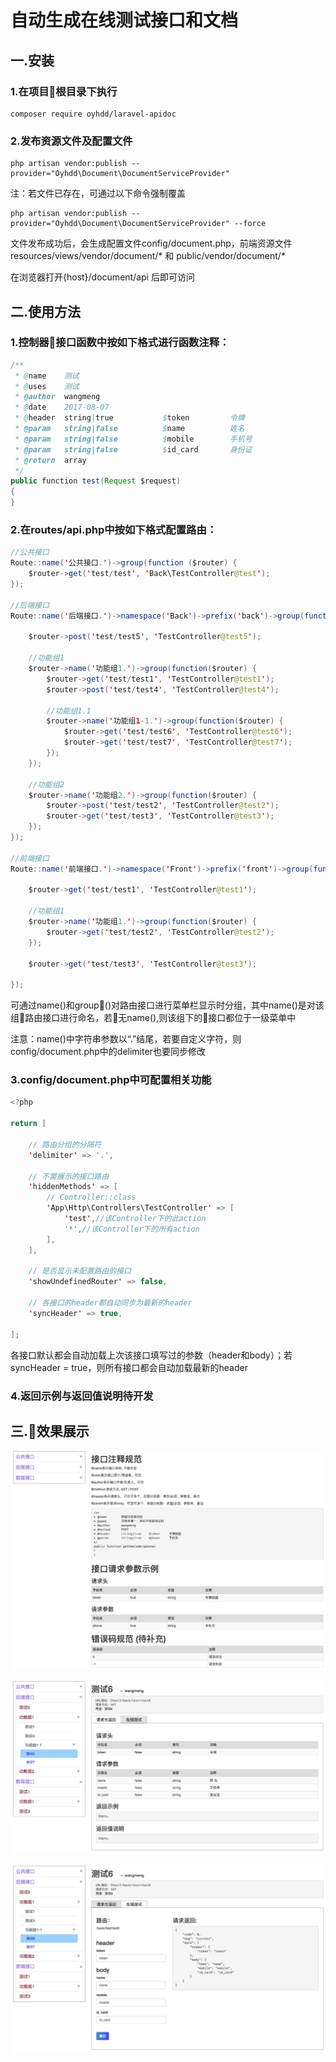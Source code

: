 # 自动生成在线测试接口和文档

## 一.安装

### 1.在项目根目录下执行

```
composer require oyhdd/laravel-apidoc
```

### 2.发布资源文件及配置文件

```
php artisan vendor:publish --provider="Oyhdd\Document\DocumentServiceProvider"
```
注：若文件已存在，可通过以下命令强制覆盖

```
php artisan vendor:publish --provider="Oyhdd\Document\DocumentServiceProvider" --force
```

文件发布成功后，会生成配置文件config/document.php，前端资源文件resources/views/vendor/document/* 和 public/vendor/document/*

在浏览器打开{host}/document/api 后即可访问

## 二.使用方法
### 1.控制器接口函数中按如下格式进行函数注释：

```java
/**
 * @name    测试
 * @uses    测试
 * @author  wangmeng
 * @date    2017-08-07
 * @header  string|true           $token         令牌
 * @param   string|false          $name          姓名
 * @param   string|false          $mobile        手机号
 * @param   string|false          $id_card       身份证
 * @return  array
 */
public function test(Request $request)
{
}
```

### 2.在routes/api.php中按如下格式配置路由：

```java
//公共接口
Route::name('公共接口.')->group(function ($router) {
    $router->get('test/test', 'Back\TestController@test');
});

//后端接口
Route::name('后端接口.')->namespace('Back')->prefix('back')->group(function ($router) {

    $router->post('test/test5', 'TestController@test5');

    //功能组1
    $router->name('功能组1.')->group(function($router) {
        $router->get('test/test1', 'TestController@test1');
        $router->post('test/test4', 'TestController@test4');

        //功能组1.1
        $router->name('功能组1-1.')->group(function($router) {
            $router->get('test/test6', 'TestController@test6');
            $router->get('test/test7', 'TestController@test7');
        });
    });

    //功能组2
    $router->name('功能组2.')->group(function($router) {
        $router->post('test/test2', 'TestController@test2');
        $router->get('test/test3', 'TestController@test3');
    });
});

//前端接口
Route::name('前端接口.')->namespace('Front')->prefix('front')->group(function ($router) {

    $router->get('test/test1', 'TestController@test1');

    //功能组1
    $router->name('功能组1.')->group(function($router) {
        $router->get('test/test2', 'TestController@test2');
    });

    $router->get('test/test3', 'TestController@test3');

});
```

可通过name()和group()对路由接口进行菜单栏显示时分组，其中name()是对该组路由接口进行命名，若无name(),则该组下的接口都位于一级菜单中

注意：name()中字符串参数以“.”结尾，若要自定义字符，则config/document.php中的delimiter也要同步修改

### 3.config/document.php中可配置相关功能

```java
<?php

return [

    // 路由分组的分隔符
    'delimiter' => '.',

    // 不需展示的接口路由
    'hiddenMethods' => [
        // Controller::class
        'App\Http\Controllers\TestController' => [
            'test',//该Controller下的此action
            '*',//该Controller下的所有action
        ],
    ],

    // 是否显示未配置路由的接口
    'showUndefinedRouter' => false,

    // 各接口的header都自动同步为最新的header
    'syncHeader' => true,

];
```
各接口默认都会自动加载上次该接口填写过的参数（header和body）；若syncHeader = true，则所有接口都会自动加载最新的header

### 4.返回示例与返回值说明待开发

## 三.效果展示

![](resource/pic1.png)


![](resource/pic2.png)


![](resource/pic3.png)
